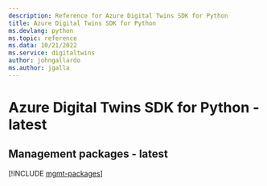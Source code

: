 ```yaml
---
description: Reference for Azure Digital Twins SDK for Python
title: Azure Digital Twins SDK for Python
ms.devlang: python
ms.topic: reference
ms.data: 10/21/2022
ms.service: digitaltwins
author: johngallardo
ms.author: jgalla
---
```

# Azure Digital Twins SDK for Python - latest

## Management packages - latest
[!INCLUDE [mgmt-packages](digital-twins-mgmt-index.md)]